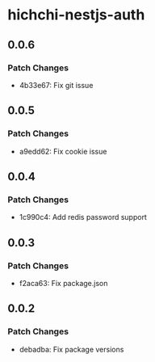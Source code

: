 # hichchi-nestjs-auth

## 0.0.6

### Patch Changes

- 4b33e67: Fix git issue

## 0.0.5

### Patch Changes

- a9edd62: Fix cookie issue

## 0.0.4

### Patch Changes

- 1c990c4: Add redis password support

## 0.0.3

### Patch Changes

- f2aca63: Fix package.json

## 0.0.2

### Patch Changes

- debadba: Fix package versions
